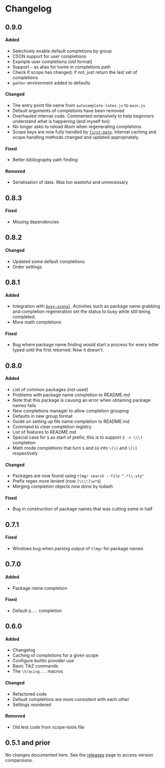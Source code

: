 <!--
Standard format:

## <version number>
#### Added
- ...

#### Changed
- ...

#### Fixed
- ...

#### Removed
- ...

-->


# Changelog
<!-- ## Unreleased -->

## 0.9.0
#### Added
- Selectively enable default completions by group
- CSON support for user completions
- Example user completions (old format)
- Support `~` as alias for home in completions path
- Check if scope has changed; if not, just return the last set of completions
- `gather` environment added to defaults


#### Changed
- The entry point file name from `autocomplete-latex.js` to `main.js`
- Default arguments of completions have been removed
- Overhauled internal code. Commented extensively to help beginners understand what is happening (and myself too)
- No longer asks to reload Atom when regenerating completions
- Scope keys are now fully handled by [`first-mate`](https://github.com/atom/first-mate). Internal caching and scope handling methods changed and updated appropriately.

#### Fixed
- Better bibliography path finding

#### Removed
- Serialisation of data. Was too wasteful and unnecessary


## 0.8.3
#### Fixed
- Missing dependencies

## 0.8.2
#### Changed
- Updated some default completions
- Order settings

## 0.8.1
#### Added
- Integration with [`busy-signal`](https://atom.io/packages/busy-signal). Activities such as package name grabbing and completion regeneration set the status to busy while still being completed.
- More math completions

#### Fixed
- Bug where package name finding would start a process for every letter typed until the first returned. Now it doesn't.

## 0.8.0
#### Added
- List of common packages (not used)
- Problems with package name completion to README.md
- Note that this package is causing an error when obtaining package names fails
- New completions manager to allow completion grouping
- Defaults in new group format
- Guide on setting up file name completion to README.md
- Command to clear completion registry
- List of features to README.md
- Special case for `$` as start of prefix; this is to support `$ -> \(\)` completion
- Math mode completions that turn `$` and `$$` into `\(\)` and `\[\]` respectively

#### Changed
- Packages are now found using `tlmgr search --file ".*\\.sty"`
- Prefix regex more lenient (now `[\\\!]\w*$`)
- Merging completion objects now done by lodash

#### Fixed
- Bug in construction of package names that was cutting some in half

## 0.7.1
#### Fixed
- Windows bug when parsing output of `tlmgr` for package names

## 0.7.0
#### Added
- Package name completion
#### Fixed
- Default `@...` completion


## 0.6.0
#### Added
- Changelog
- Caching of completions for a given scope
- Configure builtin provider use
- Basic TikZ commands
- The `\tracing...` macros

#### Changed
- Refactored code
- Default completions are more consistent with each other
- Settings reordered

#### Removed
- Old test code from scope-tools file

## 0.5.1 and prior
No changes documented here. See the [releases](https://github.com/Aerijo/autocomplete-latex/releases) page to access version comparisons.
